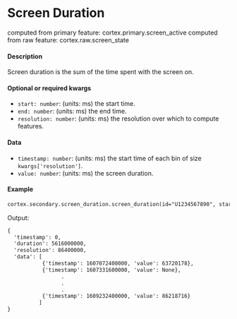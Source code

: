 # Screen Duration

computed from primary feature: cortex.primary.screen_active
computed from raw feature: cortex.raw.screen_state

#### Description

Screen duration is the sum of the time spent with the screen on. 

#### Optional or required kwargs

- `start: number`: (units: ms) the start time.
- `end: number`: (units: ms) the end time.
- `resolution: number`: (units: ms) the resolution over which to compute features.

#### Data

- `timestamp: number`: (units: ms) the start time of each bin of size `kwargs['resolution']`.
- `value: number`: (units: ms) the screen duration.

#### Example

```markdown
cortex.secondary.screen_duration.screen_duration(id="U1234567890", start=0, end=cortex.now(), resolution=86400000)
```
Output:
```markdown
{
  'timestamp': 0,
  'duration': 5616000000,
  'resolution': 86400000,
  'data': [
           {'timestamp': 1607072400000, 'value': 63720178},
           {'timestamp': 1607331600000, 'value': None},
                 .
                 .
                 .
           {'timestamp': 1609232400000, 'value': 86218716}
          ]
}
```
